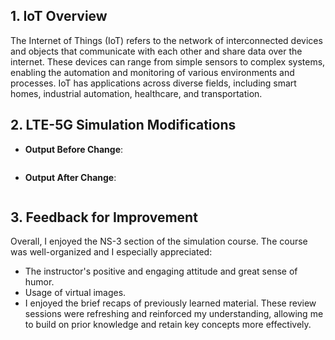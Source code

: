 ## 1. IoT Overview
The Internet of Things (IoT) refers to the network of interconnected devices and objects that communicate with each other and share data over the internet. These devices can range from simple sensors to complex systems, enabling the automation and monitoring of various environments and processes. IoT has applications across diverse fields, including smart homes, industrial automation, healthcare, and transportation.
## 2. LTE-5G Simulation Modifications

- **Output Before Change**:
```
```

- **Output After Change**:
```
```

## 3. Feedback for Improvement

Overall, I enjoyed the NS-3 section of the simulation course. 
The course was well-organized and I especially appreciated:

 - The instructor's positive and engaging attitude and great sense of humor.
 - Usage of virtual images.
 - I enjoyed the brief recaps of previously learned material. These review sessions were refreshing and reinforced my understanding, allowing me to build on prior knowledge and retain key concepts more effectively.

